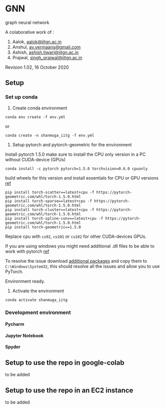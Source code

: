 # GNN
graph neural network

A colaborative work of :
1. Aalok,  aalok@iitgn.ac.in
1. Anshul, av.vermaans@gmail.com
1. Ashish, ashish.tiwari@iitgn.ac.in
1. Prajwal, singh_prajwal@iitgn.ac.in 

Revision 1.02, 16 October 2020

## Setup 

### Set up conda
1. Create conda environment

```
conda env create -f env.yml
```
or
```
conda create -n shanmuga_iitg -f env.yml
``` 

1. Setup pytorch and pytorch-geometric for the environment

Install pytorch 1.5.0 make sure to install the CPU only version in a PC without CUDA-device (GPUs)

```
conda install -c pytorch pytorch=1.5.0 torchvision=0.6.0 cpuonly
```

build wheels for this version and install essentials for CPU or GPU versions
[ref](https://github.com/rusty1s/pytorch_geometric)

```
pip install torch-scatter==latest+cpu -f https://pytorch-geometric.com/whl/torch-1.5.0.html
pip install torch-sparse==latest+cpu -f https://pytorch-geometric.com/whl/torch-1.5.0.html
pip install torch-cluster==latest+cpu -f https://pytorch-geometric.com/whl/torch-1.5.0.html
pip install torch-spline-conv==latest+cpu -f https://pytorch-geometric.com/whl/torch-1.5.0.html
pip install torch-geometric==1.5.0
```

Replace cpu with `cu92`, `cu101` or `cu102` for other CUDA-devices GPUs.

If you are using windows you might need additional .dll files to be able to work with pytorch [ref](https://github.com/pytorch/pytorch/issues/37022#issuecomment-618541367)

To resolve the issue download [additional packages](https://drive.google.com/drive/folders/1rAlAVrgh-qCz_WvSxEU-IOCGShKPYaut?usp=sharing) and copy them to `C:\Windows\System32`, this should resolve all the issues and allow you to use PyTorch.

Environment ready.

1. Activate the environment

```
conda activate shanmuga_iitg
```

### Development environment 

#### Pycharm 

#### Jupyter Notebook 

#### Spyder


## Setup to use the repo in google-colab 
to be added

## Setup to use the repo in an EC2 instance
to be added
